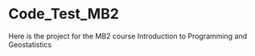 # Code_Test_MB2
Here is the project for the MB2 course Introduction to Programming and Geostatistics
